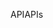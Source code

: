 <span data-ttu-id="72114-101">API</span><span class="sxs-lookup"><span data-stu-id="72114-101">APIs</span></span>